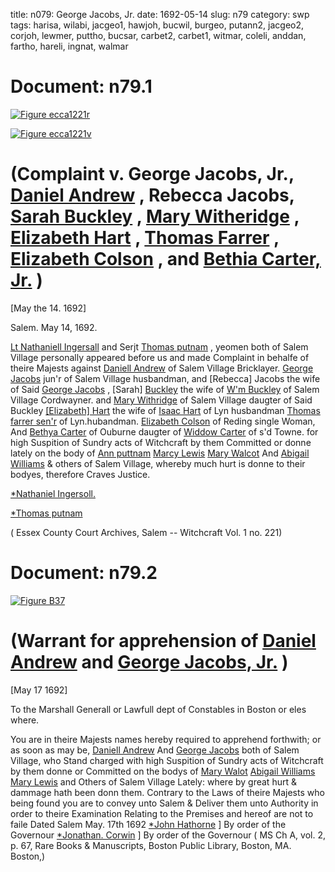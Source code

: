 title: n079: George Jacobs, Jr.
date: 1692-05-14
slug: n79
category: swp
tags: harisa, wilabi, jacgeo1, hawjoh, bucwil, burgeo, putann2, jacgeo2, corjoh, lewmer, puttho, bucsar, carbet2, carbet1, witmar, coleli, anddan, fartho, hareli, ingnat, walmar




<div markdown class="doc" id="n79.1">

# Document: n79.1



<span markdown class="figure">[![Figure ecca1221r](archives/ecca/thumb/ecca1221r.jpg)](archives/ecca/large/ecca1221r.jpg)</span>



<span markdown class="figure">[![Figure ecca1221v](archives/ecca/thumb/ecca1221v.jpg)](archives/ecca/large/ecca1221v.jpg)</span>


# (Complaint v. George Jacobs, Jr., [Daniel Andrew](/tag/anddan.html) , Rebecca Jacobs, [Sarah Buckley](/tag/bucsar.html) , [Mary Witheridge](/tag/witmar.html) , [Elizabeth Hart](/tag/hareli.html) , [Thomas Farrer](/tag/fartho.html) , [Elizabeth Colson](/tag/coleli.html) , and [Bethia Carter, Jr.](/tag/carbet2.html) )

[May the 14. 1692]

Salem.  May 14, 1692. 

[Lt Nathaniell Ingersall](/tag/ingnat.html) and Serjt [Thomas putnam](/tag/puttho.html) , yeomen both of Salem Village personally appeared before us and made Complaint in behalfe of theire Majests against [Daniell Andrew](/tag/anddan.html) of Salem Village Bricklayer. [George Jacobs](/tag/jacgeo1.html) jun'r of Salem Village husbandman, and [Rebecca] Jacobs  the wife of Said [George Jacobs](/tag/jacgeo2.html) , [Sarah] [Buckley](/tag/bucsar.html) the wife of [W'm Buckley](/tag/bucwil.html) of Salem Village Cordwayner. and [Mary Withridge](/tag/witmar.html) of Salem Village daugter of Said Buckley [[Elizabeth] Hart](/tag/hareli.html) the wife of [Isaac Hart](/tag/harisa.html) of Lyn husbandman [Thomas farrer sen'r](/tag/fartho.html) of Lyn.hubandman. [Elizabeth Colson](/tag/coleli.html) of Reding single Woman, And [Bethya Carter](/tag/carbet2.html) of Ouburne daugter of [Widdow Carter](/tag/carbet1.html) of s'd Towne. for high Suspition of Sundry acts of Witchcraft by them Committed or donne lately on the body of [Ann puttnam](/tag/putann2.html) [Marcy Lewis](/tag/lewmer.html) [Mary Walcot](/tag/walmar.html) And [Abigail Williams](/tag/wilabi.html) & others of Salem Village, whereby much hurt is donne to their bodyes, therefore Craves Justice.

[*Nathaniel Ingersoll.](/tag/ingnat.html)

[*Thomas putnam](/tag/puttho.html)

( Essex County Court Archives, Salem -- Witchcraft Vol. 1 no. 221)


</div>



<div markdown class="doc" id="n79.2">

# Document: n79.2



<span markdown class="figure">[![Figure B37](archives/BPL/gifs/B37.gif)](archives/BPL/LARGE/B37.jpg)</span>


# (Warrant for apprehension of [Daniel Andrew](/tag/anddan.html) and [George Jacobs, Jr.](/tag/jacgeo2.html) )

[May 17 1692]

To the Marshall Generall or Lawfull dept of Constables in Boston or eles where. 

You are in theire Majests names hereby required to apprehend forthwith; or as soon as may be, [Daniell Andrew](/tag/anddan.html) And [George Jacobs](/tag/jacgeo2.html) both of Salem Village, who Stand charged with high Suspition of Sundry acts of Witchcraft by them donne or Committed on the bodys of [Mary Walot](/tag/walmar.html) [Abigail Williams](/tag/wilabi.html) [Mary Lewis](/tag/lewmer.html) and Others of Salem Village Lately: where by great hurt & dammage hath been donn them. Contrary to the Laws of theire Majests who being found you are to convey unto Salem & Deliver them unto Authority in order to theire Examination Relating to the Premises and hereof are not to faile
Dated Salem  May. 17th 1692  [*John Hathorne](/tag/hawjoh.html) ] By order of the Governour [*Jonathan. Corwin](/tag/corjoh.html) ] By order of the Governour ( MS Ch A, vol. 2, p. 67, Rare Books & Manuscripts, Boston Public Library, Boston, MA. Boston,)

</div>

